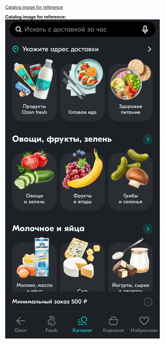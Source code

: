 [Catalog image for reference](Catalog.jpg)

**Catalog image for reference:** 
![Catalog image for reference](https://github.com/milaserebriakova/ozon_test/blob/main/Catalog.jpg)
